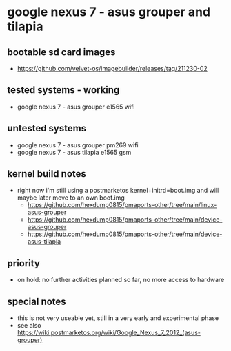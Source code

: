 # google nexus 7 - asus grouper and tilapia

## bootable sd card images

- https://github.com/velvet-os/imagebuilder/releases/tag/211230-02

## tested systems - working

- google nexus 7 - asus grouper e1565 wifi

## untested systems

- google nexus 7 - asus grouper pm269 wifi
- google nexus 7 - asus tilapia e1565 gsm

## kernel build notes

- right now i'm still using a postmarketos kernel+initrd=boot.img and will maybe later move to an own boot.img
  - https://github.com/hexdump0815/pmaports-other/tree/main/linux-asus-grouper
  - https://github.com/hexdump0815/pmaports-other/tree/main/device-asus-grouper
  - https://github.com/hexdump0815/pmaports-other/tree/main/device-asus-tilapia

## priority

- on hold: no further activities planned so far, no more access to hardware

## special notes

- this is not very useable yet, still in a very early and experimental phase
- see also https://wiki.postmarketos.org/wiki/Google_Nexus_7_2012_(asus-grouper)
